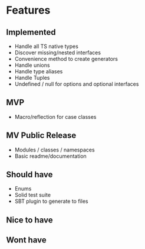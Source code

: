 # Features

## Implemented

* Handle all TS native types
* Discover missing/nested interfaces
* Convenience method to create generators
* Handle unions
* Handle type aliases
* Handle Tuples
* Undefined / null for options and optional interfaces

## MVP

* Macro/reflection for case classes

## MV Public Release

* Modules / classes / namespaces
* Basic readme/documentation

## Should have

* Enums
* Solid test suite
* SBT plugin to generate to files

## Nice to have

## Wont have
